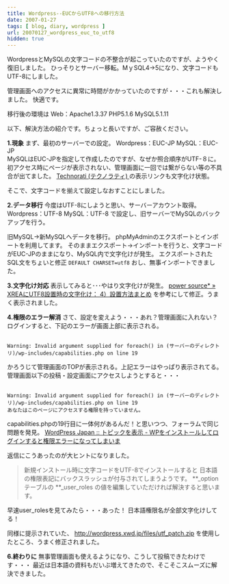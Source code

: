 ```yaml
---
title: Wordpress--EUCからUTF8への移行方法
date: 2007-01-27
tags: [ blog, diary, wordpress ]
url: 20070127_wordpress_euc_to_utf8
hidden: true
---
```

WordpressとMySQLの文字コードの不整合が起こっていたのですが、ようやく復旧しました。
ひっそりとサーバー移転。MｙSQL4→5になり、文字コードもUTF-8にしました。

管理画面へのアクセスに異常に時間がかかっていたのですが・・・これも解決しました。
快適です。

移行後の環境は
Web：Apache1.3.37
PHP5.1.6
MySQL5.1.11

以下、解決方法の紹介です。ちょっと長いですが、ご容赦ください。

<!--more-->
<div></div>
<div></div>
<div></div>
<div><strong>1.現象</strong>
まず、最初のサーバーでの設定。
Wordpress：EUC-JP
MySQL：EUC-JP</div>
<div>MySQLはEUC-JPを指定して作成したのですが、なぜか照合順序がUTF-８に。
初アクセス時にページが表示されない、管理画面に一回では繋がらない等の不具合が出てました。
<a href="http://www.technorati.jp/">Technorati (テクノラティ) </a>の表示リンクも文字化け状態。

そこで、文字コードを揃えて設定しなおすことにしました。</div>
<strong>2.データ移行</strong>
今度はUTF-8にしようと思い、サーバーアカウント取得。
Wordpress：UTF-8
MySQL：UTF-8
で設定し、旧サーバーでMySQLのバックアップを行う。

旧MySQL→新MySQLへデータを移行。
phpMyAdminのエクスポートとインポートを利用してます。
そのままエクスポート→インポートを行うと、文字コードがEUC-JPのままになり、MySQL内で文字化けが発生。
エクスポートされたSQL文をちょいと修正
<code>DEFAULT CHARSET=utf8</code>
おし、無事インポートできました。

<strong>3.文字化け対応</strong>
表示してみると･･･やはり文字化けが発生。
<a href="http://bono.s201.xrea.com/2006/05/12-utf8_xrea_4/">power source* » XREAにUTF8設置時の文字化け： 4）設置方法まとめ</a>
を参考にして修正。うまく表示されました。

<strong>4.権限のエラー解消</strong>
さて、設定を変えよう・・・あれ？管理画面に入れない？
ログインすると、下記のエラーが画面上部に表示される。

<code>
Warning: Invalid argument supplied for foreach() in (サーバーのディレクトリ)/wp-includes/capabilities.php on line 19
</code>

かろうじて管理画面のTOPが表示される。上記エラーはやっぱり表示されてる。
管理画面以下の投稿・設定画面にアクセスしようとすると・・・

<code>
Warning: Invalid argument supplied for foreach() in (サーバーのディレクトリ)/wp-includes/capabilities.php on line 19
あなたはこのページにアクセスする権限を持っていません。
</code>

capabilities.phpの19行目に一体何があるんだ！と思いつつ、フォーラムで同じ問題を発見。
<a href="http://phpbb.xwd.jp/viewtopic.php?p=2628">WordPress Japan :: トピックを表示 - WPをインストールしてログインすると権限エラーになってしまいま</a>

返信にこうあったのが大ヒントになりました。
<blockquote>新規インストール時に文字コードをUTF-8でインストールすると
日本語の権限表記にバックスラッシュが付与されてしまうようです。
**_option テーブルの **_user_roles の値を編集していただければ解決すると思います。</blockquote>
早速user_rolesを見てみたら・・・あった！
日本語権限名が全部文字化けしてる！

同様に提示されていた、
<a href="http://wordpress.xwd.jp/files/utf_patch.zip">http://wordpress.xwd.jp/files/utf_patch.zip</a>
を使用したところ、うまく修正されました。

<strong>6.終わりに</strong>
無事管理画面も使えるようになり、こうして投稿できたわけです・・・
最近は日本語の資料もだいぶ増えてきたので、そこそこスムーズに解決できました。
